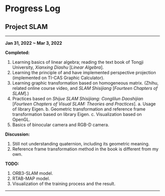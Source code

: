 # Progress Log
## Project SLAM

---

**Jan 31, 2022 ~ Mar 3, 2022**

**Completed:**
 1. Learning basics of linear algebra; reading the text book of Tongji
 University, *Xianxing Diashu* [*Linear Algebra*].
 2. Learning the principle of and have implemented perspective projection
 (implemented on TI-CAS Graphic Calculator).
 3. Learning graphic transformation based on homogeneous matrix.
 (Zhihu, related online course video, and *SLAM Shisijiang*
 [*Fourteen Chapters of SLAM*].)
 4. Practices based on *Shijue SLAM Shisijiang: Conglilun Daoshijian*
 [*Fourteen Chapters of Visual SLAM: Theories and Practices*].
    a. Usage of library Eigen.
    b. Geometric transformation and reference frame transformation based
    on library Eigen.
    c. Visualization based on OpenGL.
 5. Basics of binocular camera and RGB-D camera.

**Discussion:**
 1. Still not understanding quaternion, including its geometric meaning.
 2. Reference frame transformation method in the book is different from my
 own.

**TODO:**
 1. ORB3-SLAM model.
 2. RTAB-MAP model.
 3. Visualization of the training process and the result.

---


